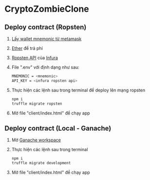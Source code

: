 # CryptoZombieClone  

## Deploy contract (Ropsten)

1. [Lấy wallet mnemonic từ metamask](https://metamask.zendesk.com/hc/en-us/articles/360015290032)
2. [Ether](https://faucet.metamask.io/) để trả phí
3. [Ropsten API](https://infura.io/docs/gettingStarted/chooseaNetwork) của [Infura](https://infura.io/)
4. File ".env" với định dạng như sau:

   ```bash
   MNEMONIC = <mnemonic>
   API_KEY = <infura ropsten api>
   ```

5. Thực hiện các lệnh sau trong terminal để deploy lên mạng ropsten

   ```bash
   npm i
   truffle migrate ropsten
   ```

6. Mở file "client/index.html" để chạy app

## Deploy contract (Local - Ganache)

1. Mở [Ganache workspace](https://trufflesuite.com/docs/ganache/quickstart.html)
2. Thực hiện các lệnh sau trong terminal

   ```bash
   npm i
   truffle migrate development
   ```

3. Mở file "client/index.html" để chạy app